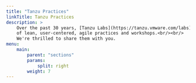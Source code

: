 ```yaml
---
title: "Tanzu Practices"
linkTitle: Tanzu Practices
description: >
    Over the past 30 years, [Tanzu Labs](https://tanzu.vmware.com/labs) has developed an invaluable collection<br/>
    of lean, user-centered, agile practices and workshops.<br/><br/>
    We're thrilled to share them with you.
menu:
    main:
        parent: "sections"
        params:
            split: right
        weight: 7
---
```

